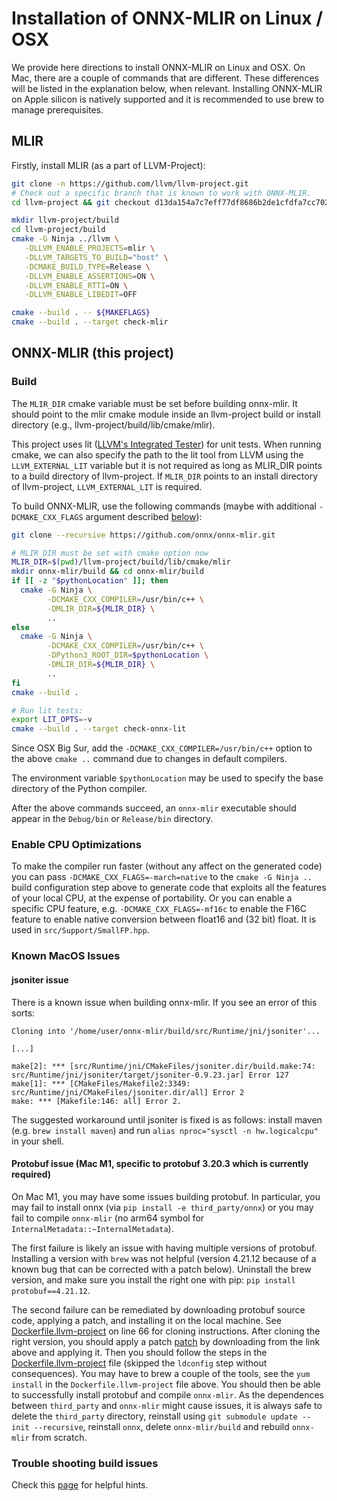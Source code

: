 <!--- SPDX-License-Identifier: Apache-2.0 -->

# Installation of ONNX-MLIR on Linux / OSX

We provide here directions to install ONNX-MLIR on Linux and OSX.
On Mac, there are a couple of commands that are different.
These differences will be listed in the explanation below, when relevant. Installing ONNX-MLIR on Apple silicon is natively supported and it is recommended to use brew to manage prerequisites.


## MLIR

Firstly, install MLIR (as a part of LLVM-Project):

[same-as-file]: <> (utils/clone-mlir.sh)
``` bash
git clone -n https://github.com/llvm/llvm-project.git
# Check out a specific branch that is known to work with ONNX-MLIR.
cd llvm-project && git checkout d13da154a7c7eff77df8686b2de1cfdfa7cc7029 && cd ..
```

[same-as-file]: <> (utils/build-mlir.sh)
``` bash
mkdir llvm-project/build
cd llvm-project/build
cmake -G Ninja ../llvm \
   -DLLVM_ENABLE_PROJECTS=mlir \
   -DLLVM_TARGETS_TO_BUILD="host" \
   -DCMAKE_BUILD_TYPE=Release \
   -DLLVM_ENABLE_ASSERTIONS=ON \
   -DLLVM_ENABLE_RTTI=ON \
   -DLLVM_ENABLE_LIBEDIT=OFF

cmake --build . -- ${MAKEFLAGS}
cmake --build . --target check-mlir
```

## ONNX-MLIR (this project)

### Build

The `MLIR_DIR` cmake variable must be set before building onnx-mlir. It should point to the mlir cmake module inside an llvm-project build or install directory (e.g., llvm-project/build/lib/cmake/mlir).

This project uses lit ([LLVM's Integrated Tester](https://llvm.org/docs/CommandGuide/lit.html)) for unit tests. When running cmake, we can also specify the path to the lit tool from LLVM using the `LLVM_EXTERNAL_LIT` variable but it is not required as long as MLIR_DIR points to a build directory of llvm-project. If `MLIR_DIR` points to an install directory of llvm-project, `LLVM_EXTERNAL_LIT` is required.

To build ONNX-MLIR, use the following commands (maybe with additional `-DCMAKE_CXX_FLAGS` argument described [below](#enable-cpu-optimizations)):

[same-as-file]: <> ({"ref": "utils/install-onnx-mlir.sh", "skip-doc": 2})
```bash
git clone --recursive https://github.com/onnx/onnx-mlir.git

# MLIR_DIR must be set with cmake option now
MLIR_DIR=$(pwd)/llvm-project/build/lib/cmake/mlir
mkdir onnx-mlir/build && cd onnx-mlir/build
if [[ -z "$pythonLocation" ]]; then
  cmake -G Ninja \
        -DCMAKE_CXX_COMPILER=/usr/bin/c++ \
        -DMLIR_DIR=${MLIR_DIR} \
        ..
else
  cmake -G Ninja \
        -DCMAKE_CXX_COMPILER=/usr/bin/c++ \
        -DPython3_ROOT_DIR=$pythonLocation \
        -DMLIR_DIR=${MLIR_DIR} \
        ..
fi
cmake --build .

# Run lit tests:
export LIT_OPTS=-v
cmake --build . --target check-onnx-lit
```

Since OSX Big Sur, add the `-DCMAKE_CXX_COMPILER=/usr/bin/c++` option to the above `cmake ..` command due to changes in default compilers.

The environment variable `$pythonLocation` may be used to specify the base directory of the Python compiler.

After the above commands succeed, an `onnx-mlir` executable should appear in the `Debug/bin` or `Release/bin` directory.

### Enable CPU Optimizations

To make the compiler run faster (without any affect on the generated code)
you can pass `-DCMAKE_CXX_FLAGS=-march=native` to the `cmake -G Ninja ..` build configuration step above to generate code that exploits all the features of your local CPU, at the expense of portability. Or you can enable a specific CPU feature, e.g. `-DCMAKE_CXX_FLAGS=-mf16c` to enable the F16C feature to enable native conversion between float16 and (32 bit) float. It is used in `src/Support/SmallFP.hpp`.

### Known MacOS Issues

#### jsoniter issue

There is a known issue when building onnx-mlir. If you see an error of this sorts:

``` shell
Cloning into '/home/user/onnx-mlir/build/src/Runtime/jni/jsoniter'...

[...]

make[2]: *** [src/Runtime/jni/CMakeFiles/jsoniter.dir/build.make:74: src/Runtime/jni/jsoniter/target/jsoniter-0.9.23.jar] Error 127
make[1]: *** [CMakeFiles/Makefile2:3349: src/Runtime/jni/CMakeFiles/jsoniter.dir/all] Error 2
make: *** [Makefile:146: all] Error 2.
```

The suggested workaround until jsoniter is fixed is as follows: install maven (e.g. `brew install maven`) and run `alias nproc="sysctl -n hw.logicalcpu"` in your shell.

#### Protobuf issue (Mac M1, specific to protobuf 3.20.3 which is currently required)

On Mac M1, you may have some issues building protobuf. In particular, you may fail to install onnx (via `pip install -e third_party/onnx`) or you may fail to compile `onnx-mlir` (no arm64 symbol for `InternalMetadata::~InternalMetadata`).

The first failure is likely an issue with having multiple versions of protobuf.
Installing a version with `brew` was not helpful (version 4.21.12 because of a known bug that can be corrected with a patch below).
Uninstall the brew version, and make sure you install the right one with pip: `pip install protobuf==4.21.12`.

The second failure can be remediated by downloading protobuf source code, applying a patch, and installing it on the local machine.
See [Dockerfile.llvm-project](../docker/Dockerfile.llvm-project) on line 66 for cloning instructions. After cloning the right version, you should apply a patch [patch](https://github.com/protocolbuffers/protobuf/commit/0574167d92a232cb8f5a9107aabda0aefbc39e8b) by downloading from the link above and applying it.
Then you should follow the steps in the [Dockerfile.llvm-project](../docker/Dockerfile.llvm-project) file (skipped the `ldconfig` step without consequences).
You may have to brew a couple of the tools, see the `yum install` in the `Dockerfile.llvm-project` file above.
You should then be able to successfully install protobuf and compile `onnx-mlir`.
As the dependences between `third_party` and `onnx-mlir` might cause issues, it is always safe to delete the `third_party` directory, reinstall using `git submodule update --init --recursive`, reinstall `onnx`, delete `onnx-mlir/build` and rebuild `onnx-mlir` from scratch.


### Trouble shooting build issues

Check this [page](TestingHighLevel.md) for helpful hints.

